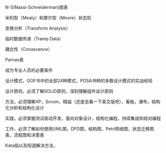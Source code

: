 N-S(Nassi-Schneiderman)图表

米利型（Mealy）和摩尔型（Moore）状态机

变换分析（Transform Analysis）

临时数据传递（Tramp Data）

耦合性（Conascence）

Parnas表

成为专业人员的必要条件

设计模式，GOF书中的全部24种模式，POSA书种的多数设计模式的实战经验

设计原则，必须了解SOLID原则，深刻理解组件设计原则

方法，必须理解XP，Scrum，精益（还是去看一下英文版吧），看板，瀑布，结构化分析和结构化设计

实践，必须掌握测试驱动开发，面向对象设计，结构化编程，持续集成和结对编程

工作，必须了解如何使用UML图，DFD图，结构图，Petri网络图，状态迁移图表，流程图和决策表



Kata指以及知道解决方法，